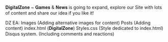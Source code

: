 𝐃𝐢𝐠𝐢𝐭𝐚𝐥𝐙𝐨𝐧𝐞 ~ 𝐆𝐚𝐦𝐞𝐬 & 𝐍𝐞𝐰𝐬 is going to expand, explore our Site with lots of content and share our idea if you like it!

DZ EA:
Images (Adding alternative images for content)
Posts (Adding content)
index.html (𝐃𝐢𝐠𝐢𝐭𝐚𝐥𝐙𝐨𝐧𝐞)
Styles.css (Style dedicated to index.html)
Disqus system. (Including comments and reactions)

